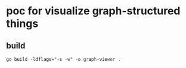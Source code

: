 # poc for visualize graph-structured things

## build

```
go build -ldflags="-s -w" -o graph-viewer .
```
